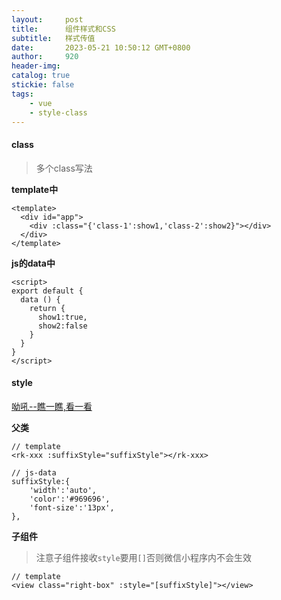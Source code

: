 ```yaml
---
layout:     post
title:      组件样式和CSS
subtitle:   样式传值
date:       2023-05-21 10:50:12 GMT+0800
author:     920
header-img: 
catalog: true
stickie: false
tags:
    - vue
    - style-class
---
```


#### class
>多个class写法

**template中**
```
<template>
  <div id="app">
    <div :class="{'class-1':show1,'class-2':show2}"></div>
  </div>
</template>
```
**js的data中**
```
<script>
export default {
  data () {
    return {
      show1:true,
      show2:false
    }
  }
}
</script>
```


#### style
[呦吼--瞧一瞧,看一看](https://blog.csdn.net/TIAN20121221/article/details/115257355)

**父类**

```
// template
<rk-xxx :suffixStyle="suffixStyle"></rk-xxx>

// js-data
suffixStyle:{
    'width':'auto',
    'color':'#969696',
    'font-size':'13px',
},

```

**子组件**

>注意子组件接收`style`要用`[]`否则微信小程序内不会生效  

```
// template
<view class="right-box" :style="[suffixStyle]"></view>
```
